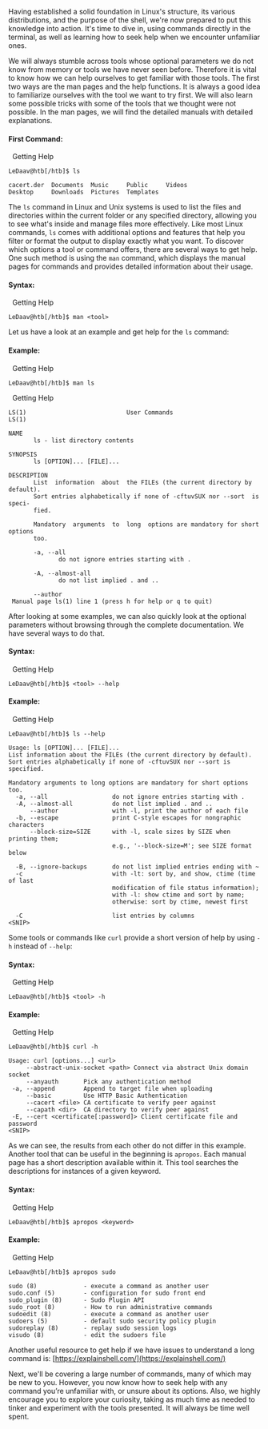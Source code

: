 
Having established a solid foundation in Linux's structure, its various distributions, and the purpose of the shell, we're now prepared to put this knowledge into action. It's time to dive in, using commands directly in the terminal, as well as learning how to seek help when we encounter unfamiliar ones.

We will always stumble across tools whose optional parameters we do not know from memory or tools we have never seen before. Therefore it is vital to know how we can help ourselves to get familiar with those tools. The first two ways are the man pages and the help functions. It is always a good idea to familiarize ourselves with the tool we want to try first. We will also learn some possible tricks with some of the tools that we thought were not possible. In the man pages, we will find the detailed manuals with detailed explanations.

#### First Command:

  Getting Help

```shell-session
LeDaav@htb[/htb]$ ls

cacert.der  Documents  Music     Public     Videos
Desktop     Downloads  Pictures  Templates
```

The `ls` command in Linux and Unix systems is used to list the files and directories within the current folder or any specified directory, allowing you to see what's inside and manage files more effectively. Like most Linux commands, `ls` comes with additional options and features that help you filter or format the output to display exactly what you want. To discover which options a tool or command offers, there are several ways to get help. One such method is using the `man` command, which displays the manual pages for commands and provides detailed information about their usage.

#### Syntax:

  Getting Help

```shell-session
LeDaav@htb[/htb]$ man <tool>
```

Let us have a look at an example and get help for the `ls` command:

#### Example:

  Getting Help

```shell-session
LeDaav@htb[/htb]$ man ls
```

  Getting Help

```shell-session
LS(1)                            User Commands                           LS(1)

NAME
       ls - list directory contents

SYNOPSIS
       ls [OPTION]... [FILE]...

DESCRIPTION
       List  information  about  the FILEs (the current directory by default).
       Sort entries alphabetically if none of -cftuvSUX nor --sort  is  speci‐
       fied.

       Mandatory  arguments  to  long  options are mandatory for short options
       too.

       -a, --all
              do not ignore entries starting with .

       -A, --almost-all
              do not list implied . and ..

       --author
 Manual page ls(1) line 1 (press h for help or q to quit)
```

After looking at some examples, we can also quickly look at the optional parameters without browsing through the complete documentation. We have several ways to do that.

#### Syntax:

  Getting Help

```shell-session
LeDaav@htb[/htb]$ <tool> --help
```

#### Example:

  Getting Help

```shell-session
LeDaav@htb[/htb]$ ls --help

Usage: ls [OPTION]... [FILE]...
List information about the FILEs (the current directory by default).
Sort entries alphabetically if none of -cftuvSUX nor --sort is specified.

Mandatory arguments to long options are mandatory for short options too.
  -a, --all                  do not ignore entries starting with .
  -A, --almost-all           do not list implied . and ..
      --author               with -l, print the author of each file
  -b, --escape               print C-style escapes for nongraphic characters
      --block-size=SIZE      with -l, scale sizes by SIZE when printing them;
                             e.g., '--block-size=M'; see SIZE format below

  -B, --ignore-backups       do not list implied entries ending with ~
  -c                         with -lt: sort by, and show, ctime (time of last
                             modification of file status information);
                             with -l: show ctime and sort by name;
                             otherwise: sort by ctime, newest first

  -C                         list entries by columns
<SNIP>
```

Some tools or commands like `curl` provide a short version of help by using `-h` instead of `--help`:

#### Syntax:

  Getting Help

```shell-session
LeDaav@htb[/htb]$ <tool> -h
```

#### Example:

  Getting Help

```shell-session
LeDaav@htb[/htb]$ curl -h

Usage: curl [options...] <url>
     --abstract-unix-socket <path> Connect via abstract Unix domain socket
     --anyauth       Pick any authentication method
 -a, --append        Append to target file when uploading
     --basic         Use HTTP Basic Authentication
     --cacert <file> CA certificate to verify peer against
     --capath <dir>  CA directory to verify peer against
 -E, --cert <certificate[:password]> Client certificate file and password
<SNIP>
```

As we can see, the results from each other do not differ in this example. Another tool that can be useful in the beginning is `apropos`. Each manual page has a short description available within it. This tool searches the descriptions for instances of a given keyword.

#### Syntax:

  Getting Help

```shell-session
LeDaav@htb[/htb]$ apropos <keyword>
```

#### Example:

  Getting Help

```shell-session
LeDaav@htb[/htb]$ apropos sudo

sudo (8)             - execute a command as another user
sudo.conf (5)        - configuration for sudo front end
sudo_plugin (8)      - Sudo Plugin API
sudo_root (8)        - How to run administrative commands
sudoedit (8)         - execute a command as another user
sudoers (5)          - default sudo security policy plugin
sudoreplay (8)       - replay sudo session logs
visudo (8)           - edit the sudoers file
```

Another useful resource to get help if we have issues to understand a long command is: [https://explainshell.com/](https://explainshell.com/)

Next, we'll be covering a large number of commands, many of which may be new to you. However, you now know how to seek help with any command you’re unfamiliar with, or unsure about its options. Also, we highly encourage you to explore your curiosity, taking as much time as needed to tinker and experiment with the tools presented. It will always be time well spent.